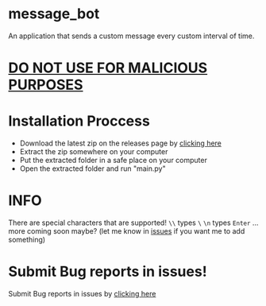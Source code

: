 # message_bot
An application that sends a custom message every custom interval of time. 

# <ins>DO NOT USE FOR MALICIOUS PURPOSES</ins>


# Installation Proccess
- Download the latest zip on the releases page by [clicking here](https://github.com/VillainousSsnake/message_bot/releases)
- Extract the zip somewhere on your computer
- Put the extracted folder in a safe place on your computer
- Open the extracted folder and run "main.py"

# INFO
There are special characters that are supported!
`\\` types `\`
`\n` types `Enter`
... more coming soon maybe? (let me know in [issues](https://github.com/VillainousSsnake/message_bot/issues) if you want me to add something)

# Submit Bug reports in issues!
Submit Bug reports in issues by [clicking here](https://github.com/VillainousSsnake/message_bot/issues)
